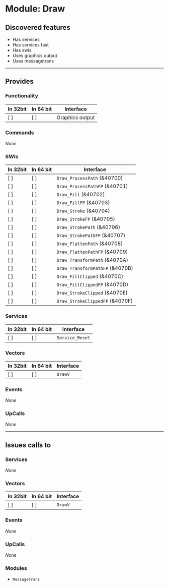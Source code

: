 # Module: Draw

## Discovered features


* Has services
* Has services fast
* Has swis
* Uses graphics output
* Uses messagetrans

---

## Provides

### Functionality

| In 32bit | In 64 bit | Interface |
|----------|-----------|-----------|
| [ ]      | [ ]       | Graphics output |

### Commands


*None*


### SWIs


| In 32bit | In 64 bit | Interface |
|----------|-----------|-----------|
| [ ]      | [ ]       | `Draw_ProcessPath` (&40700) |
| [ ]      | [ ]       | `Draw_ProcessPathFP` (&40701) |
| [ ]      | [ ]       | `Draw_Fill` (&40702) |
| [ ]      | [ ]       | `Draw_FillFP` (&40703) |
| [ ]      | [ ]       | `Draw_Stroke` (&40704) |
| [ ]      | [ ]       | `Draw_StrokeFP` (&40705) |
| [ ]      | [ ]       | `Draw_StrokePath` (&40706) |
| [ ]      | [ ]       | `Draw_StrokePathFP` (&40707) |
| [ ]      | [ ]       | `Draw_FlattenPath` (&40708) |
| [ ]      | [ ]       | `Draw_FlattenPathFP` (&40709) |
| [ ]      | [ ]       | `Draw_TransformPath` (&4070A) |
| [ ]      | [ ]       | `Draw_TransformPathFP` (&4070B) |
| [ ]      | [ ]       | `Draw_FillClipped` (&4070C) |
| [ ]      | [ ]       | `Draw_FillClippedFP` (&4070D) |
| [ ]      | [ ]       | `Draw_StrokeClipped` (&4070E) |
| [ ]      | [ ]       | `Draw_StrokeClippedFP` (&4070F) |


### Services


| In 32bit | In 64 bit | Interface |
|----------|-----------|-----------|
| [ ]      | [ ]       | `Service_Reset` |


### Vectors


| In 32bit | In 64 bit | Interface |
|----------|-----------|-----------|
| [ ]      | [ ]       | `DrawV` |


### Events


*None*


### UpCalls


*None*


---

## Issues calls to

### Services


*None*


### Vectors


| In 32bit | In 64 bit | Interface |
|----------|-----------|-----------|
| [ ]      | [ ]       | `DrawV` |


### Events


*None*


### UpCalls


*None*


### Modules


* `MessageTrans`


